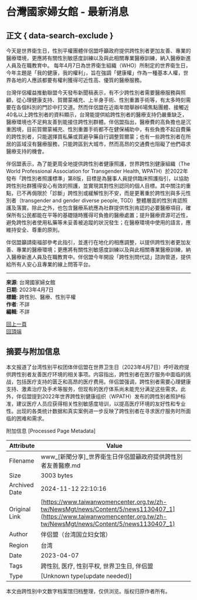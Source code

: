 # 台灣國家婦女館 - 最新消息

## 正文 { data-search-exclude }


今天是世界衛生日，性別平權團體伴侶盟呼籲政府提供跨性別者更加友善、專業的醫療環境，更應將有關性別敏感度訓練以及與此相關專業醫療訓練，納入醫療新進人員及在職教育中。 每年4月7日為世界衛生組織（WHO）所制定的世界衛生日，今年主題是「我的健康，我的權利」，旨在強調「健康權」作為一種基本人權，世界各地的人應該都要有權利獲得可近性高、優質的醫療服務。

台灣伴侶權益推動聯盟今天發布新聞稿表示，有不少跨性別者需要醫療服務與照顧，從心理健康支持、賀爾蒙補充、上半身手術、性別重置手術等，有太多時刻需要在各個科別的門診中打交道。然而伴侶盟在近兩年間舉辦6場焦點團體、接觸近40名以上跨性別者的資料顯示，台灣能提供給跨性別者的醫療支持仍嚴重缺乏，醫療環境也不足夠友善到能接住跨性別群體。伴侶盟指出，醫療費的高負擔也是沉重困境，目前賀爾蒙補充、性別重置手術都不在健保補助中，有些負擔不起自費藥的跨性別者，只能選擇買私藥或買避孕藥自行調整賀爾蒙；也有一些跨性別者在所居的區域沒有醫療服務，只能跨區到大城市，然而高昂的交通費也阻礙了他們尋求醫療支持的機會。

伴侶盟表示，為了能更周全地提供跨性別者健康照護，世界跨性別健康組織（The World Professional Association for Transgender Health, WPATH）於2022年發布「跨性別者照護標準」第8版，目標是為醫事人員提供臨床照護指引，以協助跨性別社群獲得安心有效的照護，並實現其對性別認同的個人目標。其中關注的重點，已不再侷限於「診斷」跨性別或緩解性別不安，而是更著重於跨性別與多元性別者（transgender and gender diverse people, TGD）整體層面的性別肯認照護及落實。除此之外，也包含醫療系統應為社群提供性別肯認的必要醫療項目，確保所有公民都能在平等的基礎隨時獲得可負擔的醫療處置；提升醫療資源可近性，避免跨性別者使用私藥等未妥善被追蹤的狀況發生；在醫療環境中使用的語言，應維持安全、尊重的原則。

伴侶盟籲請衛福部參考此指引，並進行在地化的相應調整，以提供跨性別者更加友善、專業的醫療環境；更應將有關性別敏感度訓練以及與此相關專業醫療訓練，納入醫療新進人員及在職教育中。伴侶盟今年開設「跨性別問代誌」諮詢管道，提供給所有人安心且專業的線上問答平台。

---

**來源**: 台灣國家婦女館  
**日期**: 2023年4月7日  
**標籤**: 跨性別、醫療、性別平權  
**作者**: 不詳  
**編輯**: 不詳  

[回上一頁](/zh-tw/NewsMgt/news/Index/5 "回上一頁")  
[回頂端](#top "回頂端")

## 摘要与附加信息

<!-- tcd_abstract -->
本文报道了台湾性别平权团体伴侣盟在世界卫生日（2023年4月7日）呼吁政府提供跨性别者友善医疗环境的相关事项。内容指出，跨性别者在医疗服务中面临的挑战，包括医疗支持的匮乏和高昂的医疗费用。伴侣盟强调，跨性别者需要心理健康支持、激素治疗及手术等服务，但现有的医疗体系尚未能充分满足这些需求。此外，伴侣盟提到2022年世界跨性别健康组织（WPATH）发布的跨性别者照护标准，建议医疗人员应获得相关性别敏感度培训，以提高医疗环境的友好性和专业性。出现的各类统计数据和真实案例进一步反映了跨性别者在寻求医疗服务时所面临的困难和需求。
<!-- tcd_abstract_end -->

附加信息 [Processed Page Metadata]

| Attribute       | Value                                  |
|-----------------|----------------------------------------|
| Filename        | www_[新聞分享]_世界衛生日伴侶盟籲政府提供跨性別者友善醫療.md                             |
| Size            | 3003 bytes                           |
| Archived Date   | 2024-11-12 22:10:16                             |
| Original Link   | [https://www.taiwanwomencenter.org.tw/zh-tw/NewsMgt/news/Content/5/news1130407_1](https://www.taiwanwomencenter.org.tw/zh-tw/NewsMgt/news/Content/5/news1130407_1)                       |
| Author          | 伴侣盟（台湾国立妇女馆）                               |
| Region          | 台湾                               |
| Date            | 2023-04-07                                 |
| Tags            | 跨性别, 医疗, 性别平权, 世界卫生日, 伴侣盟                                 |
| Type            | [Unknown type(update needed)]                                 |
<!-- tcd_table_end -->

本文由跨性别中文数字档案馆归档整理，仅供浏览。版权归原作者所有。
